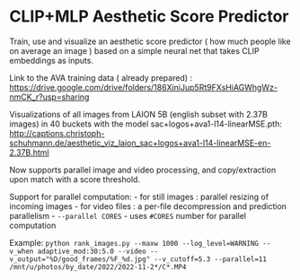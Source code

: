 # CLIP+MLP Aesthetic Score Predictor

Train, use and visualize an aesthetic score predictor ( how much people like on average an image ) based on a simple neural net that takes CLIP embeddings as inputs.


Link to the AVA training data ( already prepared) :
https://drive.google.com/drive/folders/186XiniJup5Rt9FXsHiAGWhgWz-nmCK_r?usp=sharing


Visualizations of all images from LAION 5B (english subset with 2.37B images) in 40 buckets with the model sac+logos+ava1-l14-linearMSE.pth:
http://captions.christoph-schuhmann.de/aesthetic_viz_laion_sac+logos+ava1-l14-linearMSE-en-2.37B.html


Now supports parallel image and video processing, and copy/extraction upon match with a score threshold.

Support for parallel computation:
    - for still images : parallel resizing of incoming images
    - for video files : a per-file decompression and prediction parallelism
    - `--parallel CORES`  - uses `#CORES` number for parallel computation

Example:
`
python rank_images.py --maxw 1000 --log_level=WARNING --v_when adaptive_mod:30:5.0 --video --v_output="%D/good_frames/%F_%d.jpg" --v_cutoff=5.3 --parallel=11 /mnt/u/photos/by_date/2022/2022-11-2*/C*.MP4
`